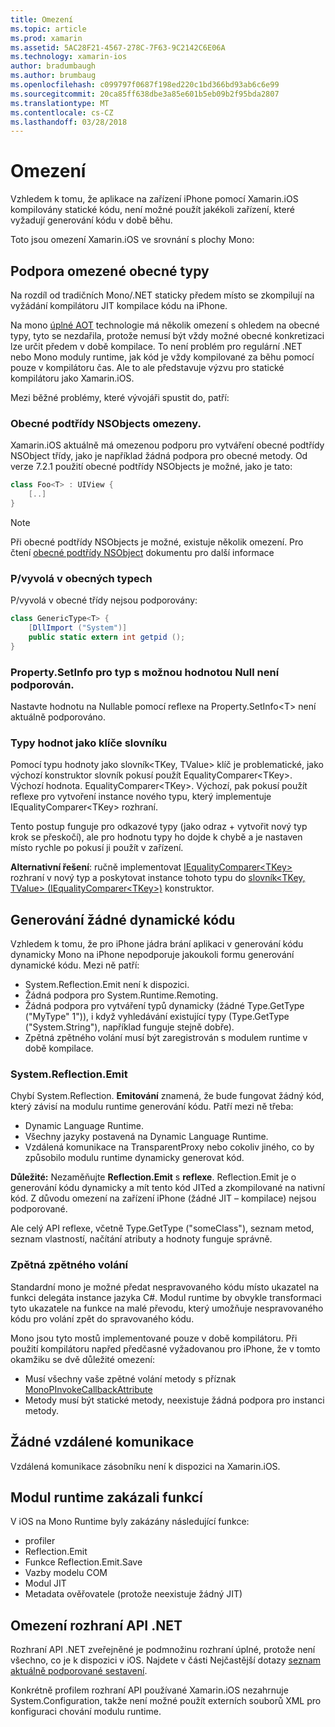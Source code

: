 ```yaml
---
title: Omezení
ms.topic: article
ms.prod: xamarin
ms.assetid: 5AC28F21-4567-278C-7F63-9C2142C6E06A
ms.technology: xamarin-ios
author: bradumbaugh
ms.author: brumbaug
ms.openlocfilehash: c099797f0687f198ed220c1bd366bd93ab6c6e99
ms.sourcegitcommit: 20ca85ff638dbe3a85e601b5eb09b2f95bda2807
ms.translationtype: MT
ms.contentlocale: cs-CZ
ms.lasthandoff: 03/28/2018
---
```

# <a name="limitations"></a>Omezení

Vzhledem k tomu, že aplikace na zařízení iPhone pomocí Xamarin.iOS kompilovány statické kódu, není možné použít jakékoli zařízení, které vyžadují generování kódu v době běhu.

Toto jsou omezení Xamarin.iOS ve srovnání s plochy Mono:

 <a name="Limited_Generics_Support" />


## <a name="limited-generics-support"></a>Podpora omezené obecné typy

Na rozdíl od tradičních Mono/.NET staticky předem místo se zkompilují na vyžádání kompilátoru JIT kompilace kódu na iPhone.

Na mono [úplné AOT](http://www.mono-project.com/docs/advanced/aot/#full-aot) technologie má několik omezení s ohledem na obecné typy, tyto se nezdařila, protože nemusí být vždy možné obecné konkretizaci lze určit předem v době kompilace. To není problém pro regulární .NET nebo Mono moduly runtime, jak kód je vždy kompilované za běhu pomocí pouze v kompilátoru čas. Ale to ale představuje výzvu pro statické kompilátoru jako Xamarin.iOS.

Mezi běžné problémy, které vývojáři spustit do, patří:

 <a name="Generic_Subclasses_of_NSObjects_are_limited" />


### <a name="generic-subclasses-of-nsobjects-are-limited"></a>Obecné podtřídy NSObjects omezeny.

Xamarin.iOS aktuálně má omezenou podporu pro vytváření obecné podtřídy NSObject třídy, jako je například žádná podpora pro obecné metody. Od verze 7.2.1 použití obecné podtřídy NSObjects je možné, jako je tato:

```csharp
class Foo<T> : UIView {
    [..]
}
```

> [!NOTE]
> Při obecné podtřídy NSObjects je možné, existuje několik omezení. Pro čtení [obecné podtřídy NSObject](~/ios/internals/api-design/nsobject-generics.md) dokumentu pro další informace



### <a name="pinvokes-in-generic-types"></a>P/vyvolá v obecných typech

P/vyvolá v obecné třídy nejsou podporovány:

```csharp
class GenericType<T> {
    [DllImport ("System")]
    public static extern int getpid ();
}
```

 <a name="Property.SetInfo_on_a_Nullable_Type_is_not_supported" />


### <a name="propertysetinfo-on-a-nullable-type-is-not-supported"></a>Property.SetInfo pro typ s možnou hodnotou Null není podporován.

Nastavte hodnotu na Nullable pomocí reflexe na Property.SetInfo&lt;T&gt; není aktuálně podporováno.

 <a name="Value_types_as_Dictionary_Keys" />


### <a name="value-types-as-dictionary-keys"></a>Typy hodnot jako klíče slovníku

Pomocí typu hodnoty jako slovník&lt;TKey, TValue&gt; klíč je problematické, jako výchozí konstruktor slovník pokusí použít EqualityComparer&lt;TKey&gt;. Výchozí hodnota. EqualityComparer&lt;TKey&gt;. Výchozí, pak pokusí použít reflexe pro vytvoření instance nového typu, který implementuje IEqualityComparer&lt;TKey&gt; rozhraní.

Tento postup funguje pro odkazové typy (jako odraz + vytvořit nový typ krok se přeskočí), ale pro hodnotu typy ho dojde k chybě a je nastaven místo rychle po pokusí ji použít v zařízení.

 **Alternativní řešení**: ručně implementovat [IEqualityComparer&lt;TKey&gt; ](https://developer.xamarin.com/api/type/System.Collections.Generic.IEqualityComparer%601/) rozhraní v nový typ a poskytovat instance tohoto typu do [slovník&lt;TKey, TValue&gt; ](https://developer.xamarin.com/api/type/System.Collections.Generic.Dictionary%3CTKey,TValue%3E/) [(IEqualityComparer&lt;TKey&gt;)](https://developer.xamarin.com/api/type/System.Collections.Generic.IEqualityComparer%601/) konstruktor.


 <a name="No_Dynamic_Code_Generation" />


## <a name="no-dynamic-code-generation"></a>Generování žádné dynamické kódu

Vzhledem k tomu, že pro iPhone jádra brání aplikaci v generování kódu dynamicky Mono na iPhone nepodporuje jakoukoli formu generování dynamické kódu. Mezi ně patří:

-  System.Reflection.Emit není k dispozici.
-  Žádná podpora pro System.Runtime.Remoting.
-  Žádná podpora pro vytváření typů dynamicky (žádné Type.GetType ("MyType" 1")), i když vyhledávání existující typy (Type.GetType ("System.String"), například funguje stejně dobře). 
-  Zpětná zpětného volání musí být zaregistrován s modulem runtime v době kompilace.


 
 <a name="System.Reflection.Emit" />


### <a name="systemreflectionemit"></a>System.Reflection.Emit

Chybí System.Reflection. **Emitování** znamená, že bude fungovat žádný kód, který závisí na modulu runtime generování kódu. Patří mezi ně třeba:

-  Dynamic Language Runtime.
-  Všechny jazyky postavená na Dynamic Language Runtime.
-  Vzdálená komunikace na TransparentProxy nebo cokoliv jiného, co by způsobilo modulu runtime dynamicky generovat kód. 


 **Důležité:** Nezaměňujte **Reflection.Emit** s **reflexe**. Reflection.Emit je o generování kódu dynamicky a mít tento kód JITed a zkompilované na nativní kód. Z důvodu omezení na zařízení iPhone (žádné JIT – kompilace) nejsou podporované.

Ale celý API reflexe, včetně Type.GetType ("someClass"), seznam metod, seznam vlastností, načítání atributy a hodnoty funguje správně.

 
 <a name="Reverse_Callbacks" />


### <a name="reverse-callbacks"></a>Zpětná zpětného volání

Standardní mono je možné předat nespravovaného kódu místo ukazatel na funkci delegáta instance jazyka C#. Modul runtime by obvykle transformaci tyto ukazatele na funkce na malé převodu, který umožňuje nespravovaného kódu pro volání zpět do spravovaného kódu.

Mono jsou tyto mostů implementované pouze v době kompilátoru. Při použití kompilátoru napřed předčasné vyžadovanou pro iPhone, že v tomto okamžiku se dvě důležité omezení:

-  Musí všechny vaše zpětné volání metody s příznak [MonoPInvokeCallbackAttribute](https://developer.xamarin.com/api/type/ObjCRuntime.MonoPInvokeCallbackAttribute) 
-  Metody musí být statické metody, neexistuje žádná podpora pro instanci metody. 
 
<a name="No_Remoting" />

## <a name="no-remoting"></a>Žádné vzdálené komunikace

Vzdálená komunikace zásobníku není k dispozici na Xamarin.iOS.


 <a name="Runtime_Disabled_Features" />


## <a name="runtime-disabled-features"></a>Modul runtime zakázali funkcí

V iOS na Mono Runtime byly zakázány následující funkce:

-  profiler
-  Reflection.Emit
-  Funkce Reflection.Emit.Save
-  Vazby modelu COM
-  Modul JIT
-  Metadata ověřovatele (protože neexistuje žádný JIT)


 <a name=".NET_API_Limitations" />


## <a name="net-api-limitations"></a>Omezení rozhraní API .NET

Rozhraní API .NET zveřejněné je podmnožinu rozhraní úplné, protože není všechno, co je k dispozici v iOS. Najdete v části Nejčastější dotazy [seznam aktuálně podporované sestavení](~/cross-platform/internals/available-assemblies.md).



Konkrétně profilem rozhraní API používané Xamarin.iOS nezahrnuje System.Configuration, takže není možné použít externích souborů XML pro konfiguraci chování modulu runtime.
